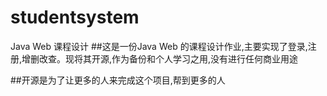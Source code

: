 # studentsystem
Java Web 课程设计
##这是一份Java Web 的课程设计作业,主要实现了登录,注册,增删改查。现将其开源,作为备份和个人学习之用,没有进行任何商业用途



##开源是为了让更多的人来完成这个项目,帮到更多的人
